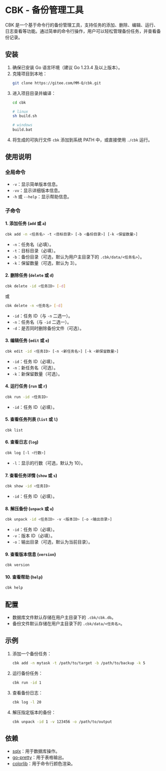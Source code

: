 # CBK - 备份管理工具

CBK 是一个基于命令行的备份管理工具，支持任务的添加、删除、编辑、运行、日志查看等功能。通过简单的命令行操作，用户可以轻松管理备份任务，并查看备份记录。

## 安装

1. 确保已安装 Go 语言环境（建议 Go 1.23.4 及以上版本）。
2. 克隆项目到本地：
   ```bash
   git clone https://gitee.com/MM-Q/cbk.git
   ```
3. 进入项目目录并编译：
   ```bash
   cd cbk
   
   # linux
   sh build.sh
   
   # windows
   build.bat
   ```
4. 将生成的可执行文件 `cbk` 添加到系统 PATH 中，或直接使用 `./cbk` 运行。

## 使用说明

### 全局命令

- `-v`：显示简单版本信息。
- `-vv`：显示详细版本信息。
- `-h` 或 `--help`：显示帮助信息。

### 子命令

#### 1. 添加任务 (`add` 或 `a`)
```bash
cbk add -n <任务名> -t <目标目录> [-b <备份目录>] [-k <保留数量>]
```
- `-n`：任务名（必填）。
- `-t`：目标目录（必填）。
- `-b`：备份目录（可选，默认为用户主目录下的 `.cbk/data/<任务名>`）。
- `-k`：保留数量（可选，默认为 3）。

#### 2. 删除任务 (`delete` 或 `d`)
```bash
cbk delete -id <任务ID> [-d]
```
或
```bash
cbk delete -n <任务名> [-d]
```
- `-id`：任务 ID（与 `-n` 二选一）。
- `-n`：任务名（与 `-id` 二选一）。
- `-d`：是否同时删除备份文件（可选）。

#### 3. 编辑任务 (`edit` 或 `e`)
```bash
cbk edit -id <任务ID> [-n <新任务名>] [-k <新保留数量>]
```
- `-id`：任务 ID（必填）。
- `-n`：新任务名（可选）。
- `-k`：新保留数量（可选）。

#### 4. 运行任务 (`run` 或 `r`)
```bash
cbk run -id <任务ID>
```
- `-id`：任务 ID（必填）。

#### 5. 查看任务列表 (`list` 或 `l`)
```bash
cbk list
```

#### 6. 查看日志 (`log`)
```bash
cbk log [-l <行数>]
```
- `-l`：显示的行数（可选，默认为 10）。

#### 7. 查看任务详情 (`show` 或 `s`)
```bash
cbk show -id <任务ID>
```
- `-id`：任务 ID（必填）。

#### 8. 解压备份 (`unpack` 或 `u`)
```bash
cbk unpack -id <任务ID> -v <版本ID> [-o <输出目录>]
```
- `-id`：任务 ID（必填）。
- `-v`：版本 ID（必填）。
- `-o`：输出目录（可选，默认为当前目录）。

#### 9. 查看版本信息 (`version`)
```bash
cbk version
```

#### 10. 查看帮助 (`help`)
```bash
cbk help
```

## 配置

- 数据库文件默认存储在用户主目录下的 `.cbk/cbk.db`。
- 备份文件默认存储在用户主目录下的 `.cbk/data/<任务名>`。

## 示例

1. 添加一个备份任务：
   ```bash
   cbk add -n mytask -t /path/to/target -b /path/to/backup -k 5
   ```

2. 运行备份任务：
   ```bash
   cbk run -id 1
   ```

3. 查看备份日志：
   ```bash
   cbk log -l 20
   ```

4. 解压指定版本的备份：
   ```bash
   cbk unpack -id 1 -v 123456 -o /path/to/output
   ```

## 依赖

- [sqlx](https://github.com/jmoiron/sqlx)：用于数据库操作。
- [go-pretty](https://github.com/jedib0t/go-pretty)：用于表格输出。
- [colorlib](https://gitee.com/MM-Q/colorlib)：用于命令行颜色渲染。 
